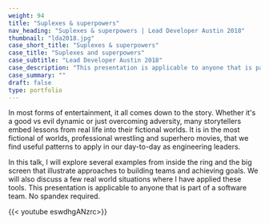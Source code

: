 ```yaml
---
weight: 94
title: "Suplexes & superpowers"
nav_heading: "Suplexes & superpowers | Lead Developer Austin 2018"
thumbnail: "lda2018.jpg"
case_short_title: "Suplexes & superpowers"
case_title: "Suplexes and superpowers"
case_subtitle: "Lead Developer Austin 2018"
case_description: "This presentation is applicable to anyone that is part of a software team. No spandex required."
case_summary: ""
draft: false
type: portfolio
---
```

In most forms of entertainment, it all comes down to the story. Whether it's a good vs evil dynamic or just overcoming adversity, many storytellers embed lessons from real life into their fictional worlds. It is in the most fictional of worlds, professional wrestling and superhero movies, that we find useful patterns to apply in our day-to-day as engineering leaders. 

In this talk, I will explore several examples from inside the ring and the big screen that illustrate approaches to building teams and achieving goals. We will also discuss a few real world situations where I have applied these tools. This presentation is applicable to anyone that is part of a software team. No spandex required.

{{< youtube eswdhgANzrc>}}